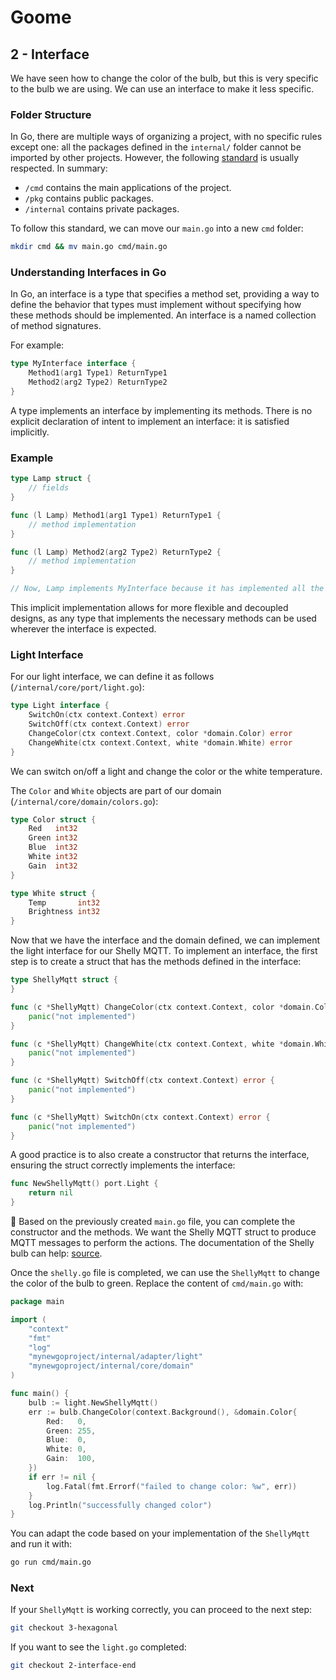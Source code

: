# Goome

## 2 - Interface

We have seen how to change the color of the bulb, but this is very specific to the bulb we are using. We can use an interface to make it less specific.

### Folder Structure

In Go, there are multiple ways of organizing a project, with no specific rules except one: all the packages defined in the `internal/` folder cannot be imported by other projects. However, the following [standard](https://github.com/golang-standards/project-layout) is usually respected. In summary:

* `/cmd` contains the main applications of the project.
* `/pkg` contains public packages.
* `/internal` contains private packages.

To follow this standard, we can move our `main.go` into a new `cmd` folder:

```bash
mkdir cmd && mv main.go cmd/main.go
```

### Understanding Interfaces in Go

In Go, an interface is a type that specifies a method set, providing a way to define the behavior that types must implement without specifying how these methods should be implemented. An interface is a named collection of method signatures.

For example:

```go
type MyInterface interface {
    Method1(arg1 Type1) ReturnType1
    Method2(arg2 Type2) ReturnType2
}
```

A type implements an interface by implementing its methods. There is no explicit declaration of intent to implement an interface: it is satisfied implicitly.

### Example

```go
type Lamp struct {
    // fields
}

func (l Lamp) Method1(arg1 Type1) ReturnType1 {
    // method implementation
}

func (l Lamp) Method2(arg2 Type2) ReturnType2 {
    // method implementation
}

// Now, Lamp implements MyInterface because it has implemented all the methods of MyInterface
```

This implicit implementation allows for more flexible and decoupled designs, as any type that implements the necessary methods can be used wherever the interface is expected.

### Light Interface

For our light interface, we can define it as follows (`/internal/core/port/light.go`):

```go
type Light interface {
	SwitchOn(ctx context.Context) error
	SwitchOff(ctx context.Context) error
	ChangeColor(ctx context.Context, color *domain.Color) error
	ChangeWhite(ctx context.Context, white *domain.White) error
}
```

We can switch on/off a light and change the color or the white temperature.

The `Color` and `White` objects are part of our domain (`/internal/core/domain/colors.go`):

```go
type Color struct {
	Red   int32
	Green int32
	Blue  int32
	White int32
	Gain  int32
}

type White struct {
	Temp       int32
	Brightness int32
}
```

Now that we have the interface and the domain defined, we can implement the light interface for our Shelly MQTT. To implement an interface, the first step is to create a struct that has the methods defined in the interface:

```go
type ShellyMqtt struct {
}

func (c *ShellyMqtt) ChangeColor(ctx context.Context, color *domain.Color) error {
	panic("not implemented")
}

func (c *ShellyMqtt) ChangeWhite(ctx context.Context, white *domain.White) error {
	panic("not implemented")
}

func (c *ShellyMqtt) SwitchOff(ctx context.Context) error {
	panic("not implemented")
}

func (c *ShellyMqtt) SwitchOn(ctx context.Context) error {
	panic("not implemented")
}
```

A good practice is to also create a constructor that returns the interface, ensuring the struct correctly implements the interface:

```go
func NewShellyMqtt() port.Light {
	return nil
}
```

🫵 Based on the previously created `main.go` file, you can complete the constructor and the methods. We want the Shelly MQTT struct to produce MQTT messages to perform the actions. The documentation of the Shelly bulb can help: [source](https://shelly-api-docs.shelly.cloud/gen1/#shelly-bulb-rgbw-mqtt).

Once the `shelly.go` file is completed, we can use the `ShellyMqtt` to change the color of the bulb to green. Replace the content of `cmd/main.go` with:

```go
package main

import (
	"context"
	"fmt"
	"log"
	"mynewgoproject/internal/adapter/light"
	"mynewgoproject/internal/core/domain"
)

func main() {
	bulb := light.NewShellyMqtt()
	err := bulb.ChangeColor(context.Background(), &domain.Color{
		Red:   0,
		Green: 255,
		Blue:  0,
		White: 0,
		Gain:  100,
	})
	if err != nil {
		log.Fatal(fmt.Errorf("failed to change color: %w", err))
	}
	log.Println("successfully changed color")
}
```

You can adapt the code based on your implementation of the `ShellyMqtt` and run it with:

```bash
go run cmd/main.go
```

### Next

If your `ShellyMqtt` is working correctly, you can proceed to the next step:

```bash
git checkout 3-hexagonal
```

If you want to see the `light.go` completed:

```bash
git checkout 2-interface-end
```
